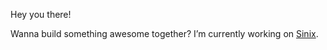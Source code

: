 Hey you there!

Wanna build something awesome together? I’m currently working on [Sinix](https://github.com/sinix-dev).

